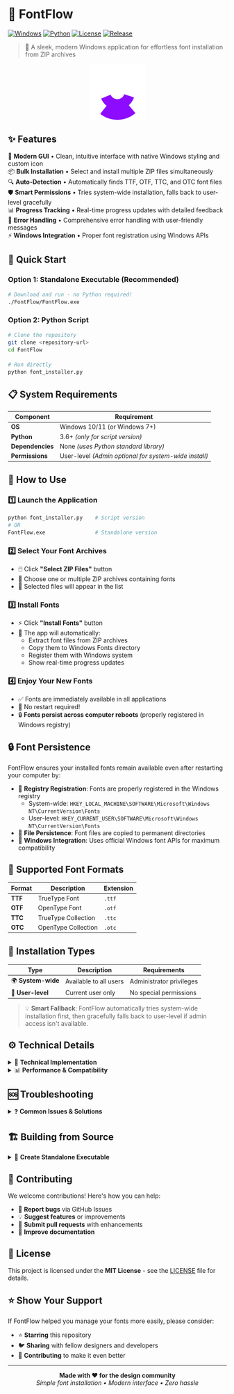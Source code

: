 # 🎨 FontFlow

[![Windows](https://img.shields.io/badge/Platform-Windows-blue?style=flat-square&logo=windows)](https://www.microsoft.com/windows)
[![Python](https://img.shields.io/badge/Python-3.6+-green?style=flat-square&logo=python)](https://www.python.org)
[![License](https://img.shields.io/badge/License-MIT-yellow?style=flat-square)](LICENSE)
[![Release](https://img.shields.io/badge/Release-Standalone-purple?style=flat-square)](FontFlow/)

> 🚀 A sleek, modern Windows application for effortless font installation from ZIP archives

<div align="center">
  <img src="icon.png" alt="FontFlow Icon" width="128" height="128">
</div>

## ✨ Features

🎯 **Modern GUI** • Clean, intuitive interface with native Windows styling and custom icon  
📦 **Bulk Installation** • Select and install multiple ZIP files simultaneously  
🔍 **Auto-Detection** • Automatically finds TTF, OTF, TTC, and OTC font files  
🛡️ **Smart Permissions** • Tries system-wide installation, falls back to user-level gracefully  
📊 **Progress Tracking** • Real-time progress updates with detailed feedback  
🔧 **Error Handling** • Comprehensive error handling with user-friendly messages  
⚡ **Windows Integration** • Proper font registration using Windows APIs

## 🚀 Quick Start

### Option 1: Standalone Executable (Recommended)
```bash
# Download and run - no Python required!
./FontFlow/FontFlow.exe
```

### Option 2: Python Script
```bash
# Clone the repository
git clone <repository-url>
cd FontFlow

# Run directly
python font_installer.py
```

## 📋 System Requirements

| Component | Requirement |
|-----------|-------------|
| **OS** | Windows 10/11 (or Windows 7+) |
| **Python** | 3.6+ *(only for script version)* |
| **Dependencies** | None *(uses Python standard library)* |
| **Permissions** | User-level *(Admin optional for system-wide install)* |

## 📖 How to Use

### 1️⃣ Launch the Application
```bash
python font_installer.py    # Script version
# OR
FontFlow.exe                # Standalone version
```

### 2️⃣ Select Your Font Archives
- 🖱️ Click **"Select ZIP Files"** button
- 📁 Choose one or multiple ZIP archives containing fonts
- 📝 Selected files will appear in the list

### 3️⃣ Install Fonts
- ⚡ Click **"Install Fonts"** button
- 🔄 The app will automatically:
  - Extract font files from ZIP archives
  - Copy them to Windows Fonts directory
  - Register them with Windows system
  - Show real-time progress updates

### 4️⃣ Enjoy Your New Fonts
- ✅ Fonts are immediately available in all applications
- 🔄 No restart required!
- 🔒 **Fonts persist across computer reboots** (properly registered in Windows registry)

## 🔒 Font Persistence

FontFlow ensures your installed fonts remain available even after restarting your computer by:

- 📝 **Registry Registration**: Fonts are properly registered in the Windows registry
  - System-wide: `HKEY_LOCAL_MACHINE\SOFTWARE\Microsoft\Windows NT\CurrentVersion\Fonts`
  - User-level: `HKEY_CURRENT_USER\SOFTWARE\Microsoft\Windows NT\CurrentVersion\Fonts`
- 💾 **File Persistence**: Font files are copied to permanent directories
- 🔄 **Windows Integration**: Uses official Windows font APIs for maximum compatibility

## 🎯 Supported Font Formats

| Format | Description | Extension |
|--------|-------------|-----------|
| **TTF** | TrueType Font | `.ttf` |
| **OTF** | OpenType Font | `.otf` |
| **TTC** | TrueType Collection | `.ttc` |
| **OTC** | OpenType Collection | `.otc` |

## 🔧 Installation Types

| Type | Description | Requirements |
|------|-------------|--------------|
| 🌍 **System-wide** | Available to all users | Administrator privileges |
| 👤 **User-level** | Current user only | No special permissions |

> 💡 **Smart Fallback**: FontFlow automatically tries system-wide installation first, then gracefully falls back to user-level if admin access isn't available.

## ⚙️ Technical Details

<details>
<summary>🔧 <strong>Technical Implementation</strong></summary>

- **Windows API Integration**: Uses `AddFontResourceW` for proper font registration
- **Registry Persistence**: Fonts are permanently registered in Windows registry for persistence across reboots
- **Threading**: Implements thread-based installation to maintain responsive GUI
- **Best Practices**: Follows Windows font installation guidelines
- **Modern UI**: Built with tkinter using native Windows styling
- **Error Recovery**: Comprehensive error handling with graceful degradation

</details>

<details>
<summary>📊 <strong>Performance & Compatibility</strong></summary>

- **Lightweight**: ~11MB standalone executable
- **Fast**: Efficient ZIP extraction and font processing
- **Compatible**: Windows 7, 8, 10, 11 support
- **Portable**: No installation required for standalone version
- **Clean**: Automatic temporary file cleanup

</details>

## 🆘 Troubleshooting

<details>
<summary>❓ <strong>Common Issues & Solutions</strong></summary>

### 🔍 **Fonts not appearing in applications**
- Try restarting the application that should use the font
- User-level fonts may take a moment to appear in some apps
- Verify the font file wasn't corrupted during extraction

### ❌ **Installation fails**  
- The app automatically tries user-level installation if system-wide fails
- Check that ZIP files aren't corrupted or password-protected
- Ensure ZIP files actually contain valid font files

### 🛡️ **Want system-wide installation**
- Right-click batch file → **"Run as Administrator"**
- Or launch Command Prompt as Administrator: `python font_installer.py`

### 🚫 **Application won't start**
- Ensure Python 3.6+ is installed (script version only)
- Run `python test_compatibility.py` to check your system
- Note: This application only works on Windows

</details>

## 🏗️ Building from Source

<details>
<summary>🔨 <strong>Create Standalone Executable</strong></summary>

```bash
# Install build dependencies
pip install -r build_requirements.txt

# Build standalone executable
python build_standalone.py

# Or use PowerShell
./BUILD_STANDALONE.ps1
```

**Output**: Complete `FontFlow/` folder ready for distribution

</details>

## 🤝 Contributing

We welcome contributions! Here's how you can help:

- 🐛 **Report bugs** via GitHub Issues
- 💡 **Suggest features** or improvements  
- 🔧 **Submit pull requests** with enhancements
- 📖 **Improve documentation**

## 📄 License

This project is licensed under the **MIT License** - see the [LICENSE](LICENSE) file for details.

## ⭐ Show Your Support

If FontFlow helped you manage your fonts more easily, please consider:
- ⭐ **Starring** this repository
- 🐦 **Sharing** with fellow designers and developers
- 🔄 **Contributing** to make it even better

---

<div align="center">
  <strong>Made with ❤️ for the design community</strong><br>
  <em>Simple font installation • Modern interface • Zero hassle</em>
</div>
